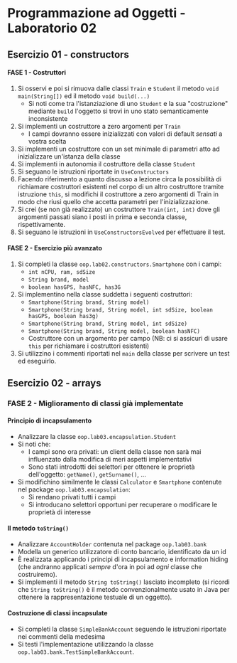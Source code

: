 # Programmazione ad Oggetti - Laboratorio 02

## Esercizio 01 - constructors

#### FASE 1 - Costruttori

1. Si osservi e poi si rimuova dalle classi `Train` e `Student` il metodo `void main(String[])` ed il metodo `void build(...)`
    - Si noti come tra l'istanziazione di uno `Student` e la sua "costruzione" mediante `build` l'oggetto si trovi in uno stato semanticamente inconsistente
2. Si implementi un costruttore a zero argomenti per `Train`
    - I campi dovranno essere inizializzati con valori di default *sensati* a vostra scelta
3. Si implementi un costruttore con un set minimale di parametri atto ad inizializzare un'istanza della classe
4. Si implementi in autonomia il costruttore della classe `Student`
5. Si seguano le istruzioni riportate in `UseConstructors`
6. Facendo riferimento a quanto discusso a lezione circa la possibilità di richiamare costruttori esistenti nel corpo di un altro costruttore tramite istruzione `this`, si modifichi il costruttore a zero argomenti di Train in modo che riusi quello che accetta parametri per l'inizializzazione.
7. Si crei (se non già realizzato) un costruttore `Train(int, int)` dove gli argomenti passati siano i posti in prima e seconda classe, rispettivamente.
8. Si seguano le istruzioni in `UseConstructorsEvolved` per effettuare il test.

#### FASE 2 - Esercizio più avanzato

1. Si completi la classe `oop.lab02.constructors.Smartphone` con i campi:
    - `int nCPU, ram, sdSize`
    - `String brand, model`
    - `boolean hasGPS, hasNFC, has3G`
2. Si implementino nella classe suddetta i seguenti costruttori:
    - `Smartphone(String brand, String model)`
    - `Smartphone(String brand, String model, int sdSize, boolean hasGPS, boolean has3g)`
    - `Smartphone(String brand, String model, int sdSize)`
    - `Smartphone(String brand, String model, boolean hasNFC)`
    - Costruttore con un argomento per campo (NB: ci si assicuri di usare `this` per richiamare i costruttori esistenti)
3. Si utilizzino i commenti riportati nel `main` della classe per scrivere un test ed eseguirlo.

## Esercizio 02 - arrays

### FASE 2 - Miglioramento di classi già implementate

#### Principio di incapsulamento

* Analizzare la classe `oop.lab03.encapsulation.Student`
* Si noti che:
    - I campi sono ora privati: un client della classe non sarà mai influenzato dalla modifica di meri aspetti implementativi
    - Sono stati introdotti dei selettori per ottenere le proprietà dell'oggetto: `getName()`, `getSurname()`, ...
* Si modifichino similmente le classi `Calculator` e `Smartphone` contenute nel package `oop.lab03.encapsulation`:
    - Si rendano privati tutti i campi
    - Si introducano selettori opportuni per recuperare o modificare le proprietà di interesse

#### Il metodo `toString()`

* Analizzare `AccountHolder` contenuta nel package `oop.lab03.bank`
* Modella un generico utilizzatore di conto bancario, identificato da un id
* È realizzata applicando i principi di incapsulamento e information hiding (che andranno applicati *sempre* d'ora in poi ad *ogni* classe che costruiremo).
* Si implementi il metodo `String toString()` lasciato incompleto (si ricordi che `String toString()` è il metodo convenzionalmente usato in Java per ottenere la rappresentazione testuale di un oggetto).

#### Costruzione di classi incapsulate

* Si completi la classe `SimpleBankAccount` seguendo le istruzioni riportate nei commenti della medesima
* Si testi l'implementazione utilizzando la classe `oop.lab03.bank.TestSimpleBankAccount`.

